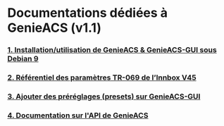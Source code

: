 # Documentations dédiées à GenieACS (v1.1)
### [1. Installation/utilisation de GenieACS & GenieACS-GUI sous Debian 9](/installation-debian9.md)
### [2. Référentiel des paramètres TR-069 de l’Innbox V45](/innbox_v45.md)
### [3. Ajouter des préréglages (presets) sur GenieACS-GUI](/genieacs-gui-NewPreset.md)
### [4. Documentation sur l'API de GenieACS](/genieacs-api.md)
